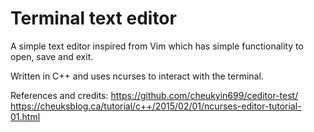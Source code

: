 # Terminal text editor
A simple text editor inspired from Vim which has simple functionality to open, save and exit.

Written in C++ and uses ncurses to interact with the terminal.


References and credits:
https://github.com/cheukyin699/ceditor-test/
https://cheuksblog.ca/tutorial/c++/2015/02/01/ncurses-editor-tutorial-01.html
